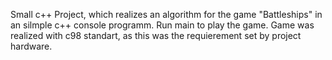 Small c++ Project, which realizes an algorithm for the game "Battleships" in an silmple c++ console programm. 
Run main to play the game. Game was realized with c98 standart, as this was the requierement set by project hardware.
